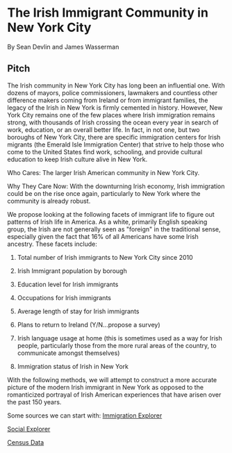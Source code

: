 # The Irish Immigrant Community in New York City

By Sean Devlin and James Wasserman

## Pitch

The Irish community in New York City has long been an influential one.  With dozens of mayors, police commissioners, lawmakers and countless other difference makers coming from Ireland or from immigrant families, the legacy of the Irish in New York is firmly cemented in history.  However, New York City remains one of the few places where Irish immigration remains strong, with thousands of Irish crossing the ocean every year in search of work, education, or an overall better life.  In fact, in not one, but two boroughs of New York City, there are specific immigration centers for Irish migrants (the Emerald Isle Immigration Center) that strive to help those who come to the United States find work, schooling, and provide cultural education to keep Irish culture alive in New York.

Who Cares: The larger Irish American community in New York City.

Why They Care Now: With the downturning Irish economy, Irish immigration could be on the rise once again, particularly to New York where the community is already robust.

We propose looking at the following facets of  immigrant life to figure out patterns of Irish life in America.  As a white, primarily English speaking group, the Irish are not generally seen as "foreign" in the traditional sense, especially given the fact that 16% of all Americans have some Irish ancestry.  These facets include:

1. Total number of Irish immigrants to New York City since 2010

2. Irish Immigrant population by borough

3. Education level for Irish immigrants

4. Occupations for Irish immigrants

5. Average length of stay for Irish immigrants

6. Plans to return to Ireland (Y/N...propose a survey)

7. Irish language usage at home (this is sometimes used as a way for Irish people, particularly those from the more rural areas of the country, to communicate amongst themselves)

8. Immigration status of Irish in New York

With the following methods, we will attempt to construct a more accurate picture of the modern Irish immigrant in New York as opposed to the romanticized portrayal of Irish American experiences that have arisen over the past 150 years.

Some sources we can start with: [Immigration Explorer](http://www.nytimes.com/interactive/2009/03/10/us/20090310-immigration-explorer.html?_r=0)

[Social Explorer](http://www.socialexplorer.com/)

[Census Data](http://www.census.gov/data/data-tools.html)
